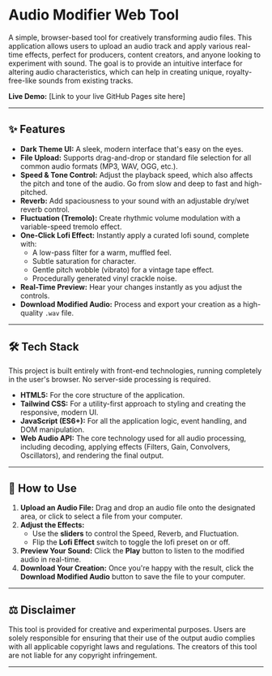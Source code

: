 # Audio Modifier Web Tool

A simple, browser-based tool for creatively transforming audio files. This application allows users to upload an audio track and apply various real-time effects, perfect for producers, content creators, and anyone looking to experiment with sound. The goal is to provide an intuitive interface for altering audio characteristics, which can help in creating unique, royalty-free-like sounds from existing tracks.

**Live Demo:** [Link to your live GitHub Pages site here]

---

## ✨ Features

- **Dark Theme UI:** A sleek, modern interface that's easy on the eyes.
- **File Upload:** Supports drag-and-drop or standard file selection for all common audio formats (MP3, WAV, OGG, etc.).
- **Speed & Tone Control:** Adjust the playback speed, which also affects the pitch and tone of the audio. Go from slow and deep to fast and high-pitched.
- **Reverb:** Add spaciousness to your sound with an adjustable dry/wet reverb control.
- **Fluctuation (Tremolo):** Create rhythmic volume modulation with a variable-speed tremolo effect.
- **One-Click Lofi Effect:** Instantly apply a curated lofi sound, complete with:
    - A low-pass filter for a warm, muffled feel.
    - Subtle saturation for character.
    - Gentle pitch wobble (vibrato) for a vintage tape effect.
    - Procedurally generated vinyl crackle noise.
- **Real-Time Preview:** Hear your changes instantly as you adjust the controls.
- **Download Modified Audio:** Process and export your creation as a high-quality `.wav` file.

---

## 🛠️ Tech Stack

This project is built entirely with front-end technologies, running completely in the user's browser. No server-side processing is required.

- **HTML5:** For the core structure of the application.
- **Tailwind CSS:** For a utility-first approach to styling and creating the responsive, modern UI.
- **JavaScript (ES6+):** For all the application logic, event handling, and DOM manipulation.
- **Web Audio API:** The core technology used for all audio processing, including decoding, applying effects (Filters, Gain, Convolvers, Oscillators), and rendering the final output.

---

## 🚀 How to Use

1.  **Upload an Audio File:** Drag and drop an audio file onto the designated area, or click to select a file from your computer.
2.  **Adjust the Effects:**
    - Use the **sliders** to control the Speed, Reverb, and Fluctuation.
    - Flip the **Lofi Effect** switch to toggle the lofi preset on or off.
3.  **Preview Your Sound:** Click the **Play** button to listen to the modified audio in real-time.
4.  **Download Your Creation:** Once you're happy with the result, click the **Download Modified Audio** button to save the file to your computer.

---


## ⚖️ Disclaimer

This tool is provided for creative and experimental purposes. Users are solely responsible for ensuring that their use of the output audio complies with all applicable copyright laws and regulations. The creators of this tool are not liable for any copyright infringement.

---
